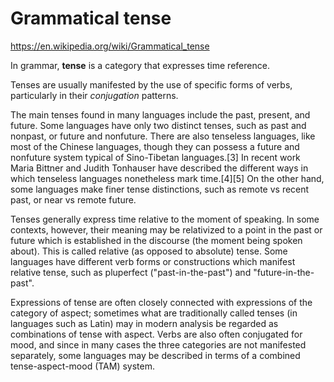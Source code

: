 # Grammatical tense

https://en.wikipedia.org/wiki/Grammatical_tense

In grammar, **tense** is a category that expresses time reference.

Tenses are usually manifested by the use of specific forms of verbs, particularly in their *conjugation* patterns.

The main tenses found in many languages include the past, present, and future. Some languages have only two distinct tenses, such as past and nonpast, or future and nonfuture. There are also tenseless languages, like most of the Chinese languages, though they can possess a future and nonfuture system typical of Sino-Tibetan languages.[3] In recent work Maria Bittner and Judith Tonhauser have described the different ways in which tenseless languages nonetheless mark time.[4][5] On the other hand, some languages make finer tense distinctions, such as remote vs recent past, or near vs remote future.

Tenses generally express time relative to the moment of speaking. In some contexts, however, their meaning may be relativized to a point in the past or future which is established in the discourse (the moment being spoken about). This is called relative (as opposed to absolute) tense. Some languages have different verb forms or constructions which manifest relative tense, such as pluperfect ("past-in-the-past") and "future-in-the-past".

Expressions of tense are often closely connected with expressions of the category of aspect; sometimes what are traditionally called tenses (in languages such as Latin) may in modern analysis be regarded as combinations of tense with aspect. Verbs are also often conjugated for mood, and since in many cases the three categories are not manifested separately, some languages may be described in terms of a combined tense-aspect-mood (TAM) system.
